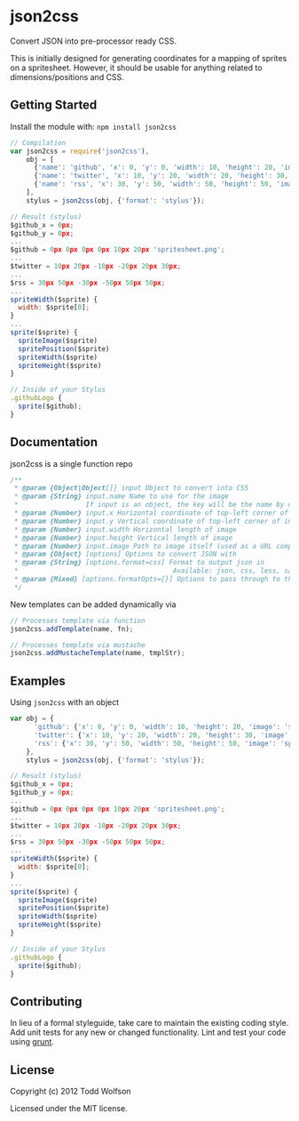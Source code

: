 # json2css

Convert JSON into pre-processor ready CSS.

This is initially designed for generating coordinates for a mapping of sprites on a spritesheet. However, it should be usable for anything related to dimensions/positions and CSS.

## Getting Started
Install the module with: `npm install json2css`

```javascript
// Compilation
var json2css = require('json2css'),
    obj = [
      {'name': 'github', 'x': 0, 'y': 0, 'width': 10, 'height': 20, 'image': 'spritesheet.png'},
      {'name': 'twitter', 'x': 10, 'y': 20, 'width': 20, 'height': 30, 'image': 'spritesheet.png'},
      {'name': 'rss', 'x': 30, 'y': 50, 'width': 50, 'height': 50, 'image': 'spritesheet.png'}
    ],
    stylus = json2css(obj, {'format': 'stylus'});

// Result (stylus)
$github_x = 0px;
$github_y = 0px;
...
$github = 0px 0px 0px 0px 10px 20px 'spritesheet.png';
...
$twitter = 10px 20px -10px -20px 20px 30px;
...
$rss = 30px 50px -30px -50px 50px 50px;
...
spriteWidth($sprite) {
  width: $sprite[0];
}
...
sprite($sprite) {
  spriteImage($sprite)
  spritePosition($sprite)
  spriteWidth($sprite)
  spriteHeight($sprite)
}

// Inside of your Stylus
.githubLogo {
  sprite($github);
}
```

## Documentation
json2css is a single function repo
```js
/**
 * @param {Object|Object[]} input Object to convert into CSS
 * @param {String} input.name Name to use for the image
 *                 If input is an object, the key will be the name by default
 * @param {Number} input.x Horizontal coordinate of top-left corner of image
 * @param {Number} input.y Vertical coordinate of top-left corner of image
 * @param {Number} input.width Horizontal length of image
 * @param {Number} input.height Vertical length of image
 * @param {Number} input.image Path to image itself (used as a URL component)
 * @param {Object} [options] Options to convert JSON with
 * @param {String} [options.format=css] Format to output json in
 *                                       Available: json, css, less, sass, scss, stylus
 * @param {Mixed} [options.formatOpts={}] Options to pass through to the formatter
 */
```

New templates can be added dynamically via
```js
// Processes template via function
json2css.addTemplate(name, fn);

// Processes template via mustache
json2css.addMustacheTemplate(name, tmplStr);
```

## Examples
Using `json2css` with an object

```js
var obj = {
      'github': {'x': 0, 'y': 0, 'width': 10, 'height': 20, 'image': 'spritesheet.png'},
      'twitter': {'x': 10, 'y': 20, 'width': 20, 'height': 30, 'image': 'spritesheet.png'},
      'rss': {'x': 30, 'y': 50, 'width': 50, 'height': 50, 'image': 'spritesheet.png'}
    },
    stylus = json2css(obj, {'format': 'stylus'});

// Result (stylus)
$github_x = 0px;
$github_y = 0px;
...
$github = 0px 0px 0px 0px 10px 20px 'spritesheet.png';
...
$twitter = 10px 20px -10px -20px 20px 30px;
...
$rss = 30px 50px -30px -50px 50px 50px;
...
spriteWidth($sprite) {
  width: $sprite[0];
}
...
sprite($sprite) {
  spriteImage($sprite)
  spritePosition($sprite)
  spriteWidth($sprite)
  spriteHeight($sprite)
}

// Inside of your Stylus
.githubLogo {
  sprite($github);
}
```

## Contributing
In lieu of a formal styleguide, take care to maintain the existing coding style. Add unit tests for any new or changed functionality. Lint and test your code using [grunt](https://github.com/cowboy/grunt).

## License
Copyright (c) 2012 Todd Wolfson

Licensed under the MIT license.
